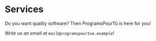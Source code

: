 # Services

Do you want quality software?
Then ProgramsPourTü is here for _you_!

_Write us an email at `mail@programspourtue.example`!_

